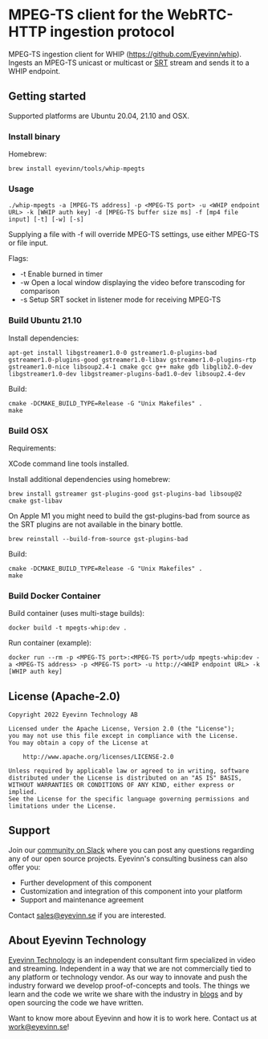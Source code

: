 # MPEG-TS client for the WebRTC-HTTP ingestion protocol

MPEG-TS ingestion client for WHIP (https://github.com/Eyevinn/whip). Ingests an MPEG-TS unicast or multicast or [SRT](https://srtalliance.org/) stream and sends it to a WHIP endpoint.

## Getting started

Supported platforms are Ubuntu 20.04, 21.10 and OSX.

### Install binary

Homebrew:

```
brew install eyevinn/tools/whip-mpegts
```

### Usage

```
./whip-mpegts -a [MPEG-TS address] -p <MPEG-TS port> -u <WHIP endpoint URL> -k [WHIP auth key] -d [MPEG-TS buffer size ms] -f [mp4 file input] [-t] [-w] [-s]
```

Supplying a file with -f will override MPEG-TS settings, use either MPEG-TS or file input.

Flags:

- \-t Enable burned in timer
- \-w Open a local window displaying the video before transcoding for comparison
- \-s Setup SRT socket in listener mode for receiving MPEG-TS

### Build Ubuntu 21.10

Install dependencies:

```
apt-get install libgstreamer1.0-0 gstreamer1.0-plugins-bad gstreamer1.0-plugins-good gstreamer1.0-libav gstreamer1.0-plugins-rtp gstreamer1.0-nice libsoup2.4-1 cmake gcc g++ make gdb libglib2.0-dev libgstreamer1.0-dev libgstreamer-plugins-bad1.0-dev libsoup2.4-dev
```

Build:

```
cmake -DCMAKE_BUILD_TYPE=Release -G "Unix Makefiles" .
make
```

### Build OSX

Requirements:

XCode command line tools installed.

Install additional dependencies using homebrew:
```
brew install gstreamer gst-plugins-good gst-plugins-bad libsoup@2 cmake gst-libav
```

On Apple M1 you might need to build the gst-plugins-bad from source as the SRT plugins are not available in the binary bottle.

```
brew reinstall --build-from-source gst-plugins-bad
```

Build:

```
cmake -DCMAKE_BUILD_TYPE=Release -G "Unix Makefiles" .
make
```

### Build Docker Container

Build container (uses multi-stage builds):

```
docker build -t mpegts-whip:dev .
```

Run container (example):

```
docker run --rm -p <MPEG-TS port>:<MPEG-TS port>/udp mpegts-whip:dev -a <MPEG-TS address> -p <MPEG-TS port> -u http://<WHIP endpoint URL> -k [WHIP auth key]
```

## License (Apache-2.0)

```
Copyright 2022 Eyevinn Technology AB

Licensed under the Apache License, Version 2.0 (the "License");
you may not use this file except in compliance with the License.
You may obtain a copy of the License at

    http://www.apache.org/licenses/LICENSE-2.0

Unless required by applicable law or agreed to in writing, software
distributed under the License is distributed on an "AS IS" BASIS,
WITHOUT WARRANTIES OR CONDITIONS OF ANY KIND, either express or implied.
See the License for the specific language governing permissions and
limitations under the License.
```

## Support

Join our [community on Slack](http://slack.streamingtech.se) where you can post any questions regarding any of our open source projects. Eyevinn's consulting business can also offer you:

- Further development of this component
- Customization and integration of this component into your platform
- Support and maintenance agreement

Contact [sales@eyevinn.se](mailto:sales@eyevinn.se) if you are interested.

## About Eyevinn Technology

[Eyevinn Technology](https://www.eyevinntechnology.se) is an independent consultant firm specialized in video and streaming. Independent in a way that we are not commercially tied to any platform or technology vendor. As our way to innovate and push the industry forward we develop proof-of-concepts and tools. The things we learn and the code we write we share with the industry in [blogs](https://dev.to/video) and by open sourcing the code we have written.

Want to know more about Eyevinn and how it is to work here. Contact us at work@eyevinn.se!
